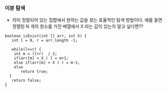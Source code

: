 ### 이분 탐색 

* 의미 
정렬되어 있는 집합에서 원하는 값을 찾는 효율적인 탐색 방법이다. 
예를 들면 정렬된 N 개의 원소를 가진 배열에서 X 라는 값이 있는지 알고 싶다면?? 

```
boolean isExist(int [] arr, int X) {
   int l = 0, r = arr.length -1; 

   while(l<=r) {
    int m = (l+r)  / 2;
    if(arr[m] < X ) l = m+1;
    else if(arr[m] > X ) r = m-1;
    else 
       return true;
  }
   return false;
}
```